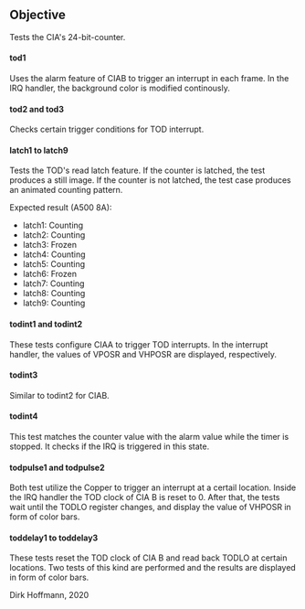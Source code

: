 ## Objective

Tests the CIA's 24-bit-counter.

#### tod1

Uses the alarm feature of CIAB to trigger an interrupt in each frame. In the IRQ handler, the background color is modified continously.

#### tod2 and tod3

Checks certain trigger conditions for TOD interrupt. 

#### latch1 to latch9

Tests the TOD's read latch feature. If the counter is latched, the test produces a still image. If the counter is not  latched, the test case produces an animated counting pattern.

Expected result (A500 8A): 

- latch1: Counting
- latch2: Counting
- latch3: Frozen
- latch4: Counting 
- latch5: Counting 
- latch6: Frozen
- latch7: Counting
- latch8: Counting
- latch9: Counting

#### todint1 and todint2

These tests configure CIAA to trigger TOD interrupts. In the interrupt handler, the values of VPOSR and VHPOSR are displayed, respectively.

#### todint3

Similar to todint2 for CIAB.

#### todint4

This test matches the counter value with the alarm value while the timer is stopped. It checks if the IRQ is triggered in this state. 

#### todpulse1 and todpulse2

Both test utilize the Copper to trigger an interrupt at a certail location. Inside the IRQ handler the TOD clock of CIA B is reset to 0. After that, the tests wait until the TODLO register changes, and display the value of VHPOSR in form of color bars. 

#### toddelay1 to toddelay3

These tests reset the TOD clock of CIA B and read back TODLO at certain locations. Two tests of this kind are performed and the results are displayed in form of color bars.


Dirk Hoffmann, 2020
